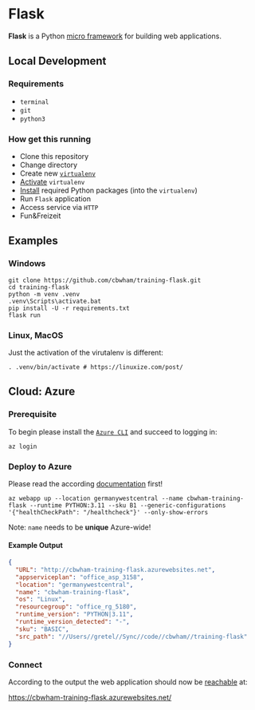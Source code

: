 # Flask

**Flask** is a Python [micro framework](https://flask.palletsprojects.com/en/3.0.x/) for building web applications.

## Local Development

### Requirements

 * `terminal`
 * `git`
 * `python3`

### How get this running

* Clone this repository
* Change directory
* Create new [`virtualenv`](https://virtualenv.pypa.io/en/latest/)
* [Activate](https://pip.pypa.io/en/stable/cli/pip_install/#options) `virtualenv`
* [Install](https://pip.pypa.io/en/stable/cli/pip_install/#options) required Python packages (into the `virtualenv`)
* Run `Flask` application
* Access service via `HTTP`
* Fun&Freizeit

## Examples

### Windows

```shell
git clone https://github.com/cbwham/training-flask.git
cd training-flask
python -m venv .venv
.venv\Scripts\activate.bat
pip install -U -r requirements.txt
flask run
```

### Linux, MacOS

Just the activation of the virutalenv is different:

```shell
. .venv/bin/activate # https://linuxize.com/post/
```

## Cloud: Azure

### Prerequisite

To begin please install the [`Azure CLI`](https://learn.microsoft.com/en-us/cli/azure/install-azure-cli
) and succeed to logging in:

```shell
az login
```

### Deploy to Azure

Please read the according [documentation](https://learn.microsoft.com/en-us/azure/app-service/quickstart-python) first!

```shell
az webapp up --location germanywestcentral --name cbwham-training-flask --runtime PYTHON:3.11 --sku B1 --generic-configurations '{"healthCheckPath": "/healthcheck"}' --only-show-errors
```

Note: `name` needs to be __unique__ Azure-wide!

#### Example Output

```json
{
  "URL": "http://cbwham-training-flask.azurewebsites.net",
  "appserviceplan": "office_asp_3158",
  "location": "germanywestcentral",
  "name": "cbwham-training-flask",
  "os": "Linux",
  "resourcegroup": "office_rg_5180",
  "runtime_version": "PYTHON|3.11",
  "runtime_version_detected": "-",
  "sku": "BASIC",
  "src_path": "//Users//gretel//Sync//code//cbwham//training-flask"
}
```

### Connect

According to the output the web application should now be [reachable](https://learn.microsoft.com/de-de/azure/app-service/overview-tls) at:

https://cbwham-training-flask.azurewebsites.net/
